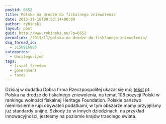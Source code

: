 ```yaml
---
postid: 6652
title: Polska na drodze do fiskalnego zniewolenia
date: 2013-11-18T08:53:14+00:00
author: rybinski
layout: post
guid: http://www.rybinski.eu/?p=6652
permalink: /2013/11/polska-na-drodze-do-fisklanego-zniewolenia/
dsq_thread_id:
  - 3150916996
categories:
  - Uncategorized
tags:
  - fiscal freedom
  - government
  - taxes
---
```

Dzisiaj w dodatku Dobra firma Rzeczpospolitej ukazał się mój [tekst](http://prawo.rp.pl/artykul/2,1065586-Rybinski--Polska-na-drodze-do-fiskalnego-zniewolenia.html) pt. Polska na drodze do fiskalnego zniewolenia, na temat 108 pozycji Polski w rankingu wolności fiskalnej Heritage Foundation. Polskie państwo niemiłosiernie łupi obywateli podatkami, w tym obszarze mamy przyjęliśmy już standardy unijne. Szkody że w innych dziedzinach, na przykład innowacyjności, jesteśmy na poziomie krajów trzeciego świata.
